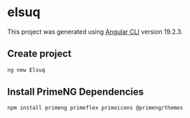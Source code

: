 # elsuq

This project was generated using [Angular CLI](https://github.com/angular/angular-cli) version 19.2.3.

## Create project

```bash
ng new Elsuq
```

## Install PrimeNG Dependencies

```bash
npm install primeng primeflex primeicons @primeng/themes
```
